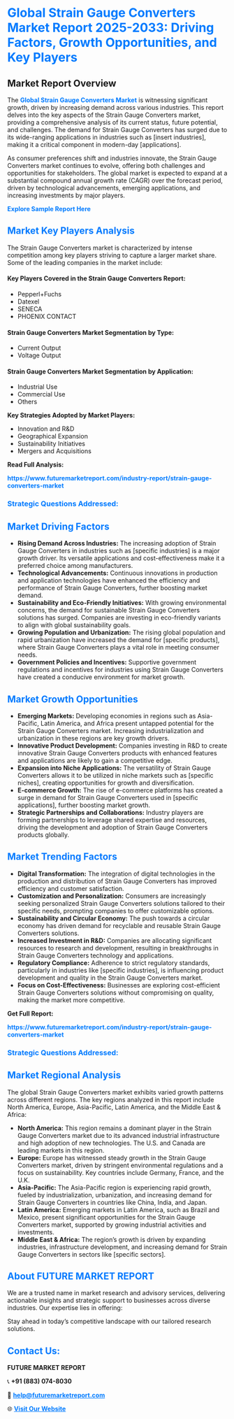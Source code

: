 <h1 style="color: #007BFF;">Global Strain Gauge Converters Market Report 2025-2033: Driving Factors, Growth Opportunities, and Key Players</h1>

<section id="overview">
<h2>Market Report Overview</h2>
<p>The <a href="https://www.futuremarketreport.com/industry-report/strain-gauge-converters-market" style="color: #007BFF; text-decoration: none;"><strong>Global Strain Gauge Converters Market</strong></a> is witnessing significant growth, driven by increasing demand across various industries. This report delves into the key aspects of the Strain Gauge Converters market, providing a comprehensive analysis of its current status, future potential, and challenges. The demand for Strain Gauge Converters has surged due to its wide-ranging applications in industries such as [insert industries], making it a critical component in modern-day [applications].</p>
<p>As consumer preferences shift and industries innovate, the Strain Gauge Converters market continues to evolve, offering both challenges and opportunities for stakeholders. The global market is expected to expand at a substantial compound annual growth rate (CAGR) over the forecast period, driven by technological advancements, emerging applications, and increasing investments by major players.</p>
</section>

<section id="overview">
<p><a href="https://www.futuremarketreport.com/request-sample/reportId=29402" style="color: #007BFF; text-decoration: none;"><strong>Explore Sample Report Here</strong></a></p>
</section>

<section id="key-players">
<h2 style="color: #007BFF;">Market Key Players Analysis</h2>
<p>The Strain Gauge Converters market is characterized by intense competition among key players striving to capture a larger market share. Some of the leading companies in the market include:</p>
<h4>Key Players Covered in the Strain Gauge Converters Report:</h4>
<ul><li>Pepperl+Fuchs</li><li>Datexel</li><li>SENECA</li><li>PHOENIX CONTACT</li></ul>
<h4>Strain Gauge Converters Market Segmentation by Type:</h4>
<ul><li>Current Output</li><li>Voltage Output</li></ul>

<h4>Strain Gauge Converters Market Segmentation by Application:</h4>
<ul><li>Industrial Use</li><li>Commercial Use</li><li>Others</li></ul>
<p><strong>Key Strategies Adopted by Market Players:</strong></p>
<ul>
<li>Innovation and R&D</li>
<li>Geographical Expansion</li>
<li>Sustainability Initiatives</li>
<li>Mergers and Acquisitions</li>
</ul>
</section>

<section>
<p><strong>Read Full Analysis: </strong></p><a href="https://www.futuremarketreport.com/industry-report/strain-gauge-converters-market" style="color: #007BFF; text-decoration: none;"><strong>https://www.futuremarketreport.com/industry-report/strain-gauge-converters-market</strong></a>
<h3 style="color: #007BFF;">Strategic Questions Addressed:</h3>
</section>

<section id="driving-factors">
<h2 style="color: #007BFF;">Market Driving Factors</h2>
<ul>
<li><strong>Rising Demand Across Industries:</strong> The increasing adoption of Strain Gauge Converters in industries such as [specific industries] is a major growth driver. Its versatile applications and cost-effectiveness make it a preferred choice among manufacturers.</li>
<li><strong>Technological Advancements:</strong> Continuous innovations in production and application technologies have enhanced the efficiency and performance of Strain Gauge Converters, further boosting market demand.</li>
<li><strong>Sustainability and Eco-Friendly Initiatives:</strong> With growing environmental concerns, the demand for sustainable Strain Gauge Converters solutions has surged. Companies are investing in eco-friendly variants to align with global sustainability goals.</li>
<li><strong>Growing Population and Urbanization:</strong> The rising global population and rapid urbanization have increased the demand for [specific products], where Strain Gauge Converters plays a vital role in meeting consumer needs.</li>
<li><strong>Government Policies and Incentives:</strong> Supportive government regulations and incentives for industries using Strain Gauge Converters have created a conducive environment for market growth.</li>
</ul>
</section>

<section id="growth-opportunities">
<h2 style="color: #007BFF;">Market Growth Opportunities</h2>
<ul>
<li><strong>Emerging Markets:</strong> Developing economies in regions such as Asia-Pacific, Latin America, and Africa present untapped potential for the Strain Gauge Converters market. Increasing industrialization and urbanization in these regions are key growth drivers.</li>
<li><strong>Innovative Product Development:</strong> Companies investing in R&D to create innovative Strain Gauge Converters products with enhanced features and applications are likely to gain a competitive edge.</li>
<li><strong>Expansion into Niche Applications:</strong> The versatility of Strain Gauge Converters allows it to be utilized in niche markets such as [specific niches], creating opportunities for growth and diversification.</li>
<li><strong>E-commerce Growth:</strong> The rise of e-commerce platforms has created a surge in demand for Strain Gauge Converters used in [specific applications], further boosting market growth.</li>
<li><strong>Strategic Partnerships and Collaborations:</strong> Industry players are forming partnerships to leverage shared expertise and resources, driving the development and adoption of Strain Gauge Converters products globally.</li>
</ul>
</section>

<section id="trending-factors">
<h2 style="color: #007BFF;">Market Trending Factors</h2>
<ul>
<li><strong>Digital Transformation:</strong> The integration of digital technologies in the production and distribution of Strain Gauge Converters has improved efficiency and customer satisfaction.</li>
<li><strong>Customization and Personalization:</strong> Consumers are increasingly seeking personalized Strain Gauge Converters solutions tailored to their specific needs, prompting companies to offer customizable options.</li>
<li><strong>Sustainability and Circular Economy:</strong> The push towards a circular economy has driven demand for recyclable and reusable Strain Gauge Converters solutions.</li>
<li><strong>Increased Investment in R&D:</strong> Companies are allocating significant resources to research and development, resulting in breakthroughs in Strain Gauge Converters technology and applications.</li>
<li><strong>Regulatory Compliance:</strong> Adherence to strict regulatory standards, particularly in industries like [specific industries], is influencing product development and quality in the Strain Gauge Converters market.</li>
<li><strong>Focus on Cost-Effectiveness:</strong> Businesses are exploring cost-efficient Strain Gauge Converters solutions without compromising on quality, making the market more competitive.</li>
</ul>
</section>

<section>
<p><strong>Get Full Report: </strong></p><a href="https://www.futuremarketreport.com/industry-report/strain-gauge-converters-market" style="color: #007BFF; text-decoration: none;"><strong>https://www.futuremarketreport.com/industry-report/strain-gauge-converters-market</strong></a>
<h3 style="color: #007BFF;">Strategic Questions Addressed:</h3>
</section>


<section id="regional-analysis">
<h2 style="color: #007BFF;">Market Regional Analysis</h2>
<p>The global Strain Gauge Converters market exhibits varied growth patterns across different regions. The key regions analyzed in this report include North America, Europe, Asia-Pacific, Latin America, and the Middle East & Africa:</p>
<ul>
<li><strong>North America:</strong> This region remains a dominant player in the Strain Gauge Converters market due to its advanced industrial infrastructure and high adoption of new technologies. The U.S. and Canada are leading markets in this region.</li>
<li><strong>Europe:</strong> Europe has witnessed steady growth in the Strain Gauge Converters market, driven by stringent environmental regulations and a focus on sustainability. Key countries include Germany, France, and the U.K.</li>
<li><strong>Asia-Pacific:</strong> The Asia-Pacific region is experiencing rapid growth, fueled by industrialization, urbanization, and increasing demand for Strain Gauge Converters in countries like China, India, and Japan.</li>
<li><strong>Latin America:</strong> Emerging markets in Latin America, such as Brazil and Mexico, present significant opportunities for the Strain Gauge Converters market, supported by growing industrial activities and investments.</li>
<li><strong>Middle East & Africa:</strong> The region’s growth is driven by expanding industries, infrastructure development, and increasing demand for Strain Gauge Converters in sectors like [specific sectors].</li>
</ul>
</section>

<footer>
<h2 style="color: #007BFF;">About FUTURE MARKET REPORT</h2>
<p>We are a trusted name in market research and advisory services, delivering actionable insights and strategic support to businesses across diverse industries. Our expertise lies in offering:</p>

<p>Stay ahead in today’s competitive landscape with our tailored research solutions.</p>

<h2 style="color: #007BFF;">Contact Us:</h2>
<p><strong>FUTURE MARKET REPORT</strong></p>
<p>📞 <strong>+91 (883) 074-8030</strong></p>
<p>📧 <strong><a href="mailto:help@futuremarketreport.com" style="color: #007BFF;">help@futuremarketreport.com</a></strong></p>
<p>🌐 <strong><a href="https://www.futuremarketreport.com/" style="color: #007BFF;">Visit Our Website</a></strong></p>
</footer>